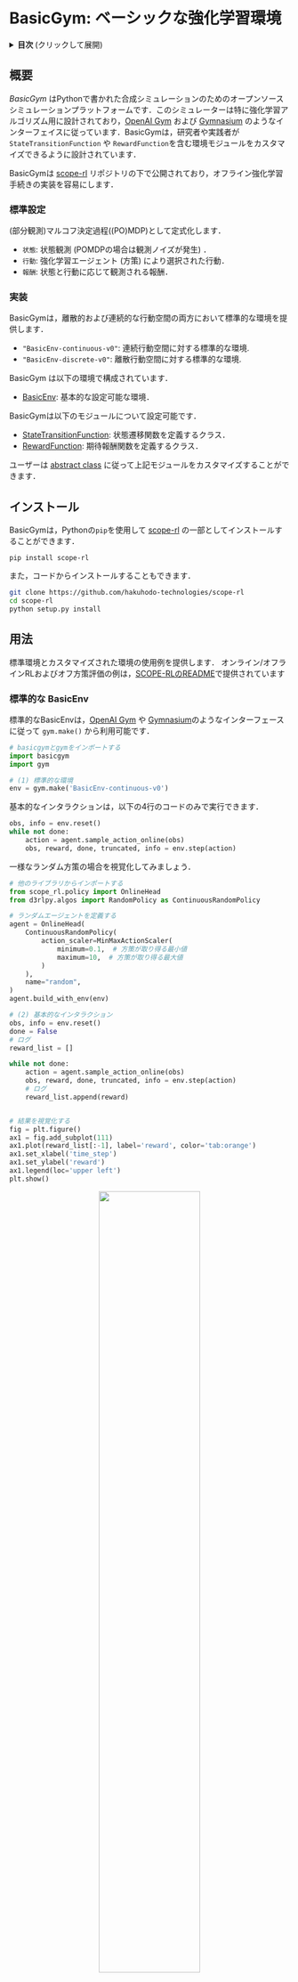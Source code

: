 # BasicGym: ベーシックな強化学習環境
<details>
<summary><strong>目次 </strong>(クリックして展開)</summary>

- [BasicGym: ベーシックな強化学習環境](#BasicGym-a-reinforcement-learning-environment-for-synthetic-simulation)
- [概要](#overview)
- [インストール](#installation)
- [用法](#usage)
- [引用](#citation)
- [貢献](#contribution)
- [ライセンス](#license)
- [プロジェクトチーム](#project-team)
- [連絡先](#contact)
- [参考文献](#reference)

</details>

## 概要

*BasicGym* はPythonで書かれた合成シミュレーションのためのオープンソースシミュレーションプラットフォームです．このシミュレーターは特に強化学習アルゴリズム用に設計されており，[OpenAI Gym](https://gym.openai.com) および [Gymnasium](https://gymnasium.farama.org/) のようなインターフェイスに従っています．BasicGymは，研究者や実践者が `StateTransitionFunction` や `RewardFunction`を含む環境モジュールをカスタマイズできるように設計されています．

BasicGymは [scope-rl](../) リポジトリの下で公開されており，オフライン強化学習手続きの実装を容易にします．

### 標準設定

(部分観測)マルコフ決定過程((PO)MDP)として定式化します．
- `状態`: 
    状態観測 (POMDPの場合は観測ノイズが発生) ．
- `行動`: 
    強化学習エージェント (方策) により選択された行動．
- `報酬`: 
    状態と行動に応じて観測される報酬．

### 実装

BasicGymは，離散的および連続的な行動空間の両方において標準的な環境を提供します．
- `"BasicEnv-continuous-v0"`: 連続行動空間に対する標準的な環境.
- `"BasicEnv-discrete-v0"`: 離散行動空間に対する標準的な環境.

BasicGym は以下の環境で構成されています．
- [BasicEnv](./envs/basic.py#L18): 基本的な設定可能な環境．

BasicGymは以下のモジュールについて設定可能です．
- [StateTransitionFunction](./envs/simulator/function.py#L14): 状態遷移関数を定義するクラス．
- [RewardFunction](./envs/simulator/function.py#L101): 期待報酬関数を定義するクラス．

ユーザーは [abstract class](./envs/simulator/base.py) に従って上記モジュールをカスタマイズすることができます．


## インストール

BasicGymは，Pythonの`pip`を使用して [scope-rl](../) の一部としてインストールすることができます．
```
pip install scope-rl
```

また，コードからインストールすることもできます．
```bash
git clone https://github.com/hakuhodo-technologies/scope-rl
cd scope-rl
python setup.py install
```

## 用法

標準環境とカスタマイズされた環境の使用例を提供します．
オンライン/オフラインRLおよびオフ方策評価の例は，[SCOPE-RLのREADME](../README.md)で提供されています

### 標準的な BasicEnv

標準的なBasicEnvは，[OpenAI Gym](https://gym.openai.com) や [Gymnasium](https://gymnasium.farama.org/)のようなインターフェースに従って `gym.make()` から利用可能です．

```Python
# basicgymとgymをインポートする
import basicgym
import gym

# (1) 標準的な環境
env = gym.make('BasicEnv-continuous-v0')
```

基本的なインタラクションは，以下の4行のコードのみで実行できます．

```Python
obs, info = env.reset()
while not done:
    action = agent.sample_action_online(obs)
    obs, reward, done, truncated, info = env.step(action)
```

一様なランダム方策の場合を視覚化してみましょう．

```Python
# 他のライブラリからインポートする
from scope_rl.policy import OnlineHead
from d3rlpy.algos import RandomPolicy as ContinuousRandomPolicy

# ランダムエージェントを定義する
agent = OnlineHead(
    ContinuousRandomPolicy(
        action_scaler=MinMaxActionScaler(
            minimum=0.1,  # 方策が取り得る最小値
            maximum=10,  # 方策が取り得る最大値
        )
    ),
    name="random",
)
agent.build_with_env(env)

# (2) 基本的なインタラクション
obs, info = env.reset()
done = False
# ログ
reward_list = []

while not done:
    action = agent.sample_action_online(obs)
    obs, reward, done, truncated, info = env.step(action)
    # ログ
    reward_list.append(reward)


# 結果を視覚化する
fig = plt.figure()
ax1 = fig.add_subplot(111)
ax1.plot(reward_list[:-1], label='reward', color='tab:orange')
ax1.set_xlabel('time_step')
ax1.set_ylabel('reward')
ax1.legend(loc='upper left')
plt.show()
```
<div align="center"><img src="./images/basic_interaction.png" width="60%"/></div>
<figcaption>
<p align="center">
   1エピソード中に観察された報酬
</p>
</figcaption>

ここで[SCOPE-RL](../README.md) と [d3rlpy](https://github.com/takuseno/d3rlpy) を利用していますが，BasicGymは[OpenAI Gym](https://gym.openai.com) と [Gymnasium](https://gymnasium.farama.org/)のようなインターフェースで動作する他のライブラリとも互換性があります．

### カスタマイズされたBasicEnv

次に，環境のインスタンス化によるカスタマイズの方法を説明します．

<details>
<summary>環境設定のリスト: (クリックして展開)</summary>

- `step_per_episode`: 一つのエピソードでの意思決定の数
- `state_dim`: 状態の次元
- `action_type`: 強化学習エージェントの行動のタイプ
- `n_actions`: 離散行動空間での行動の数
- `action_dim`: 行動の次元
- `action_context`: それぞれの行動を表す特徴ベクトル (action_typeが"discrete"の場合のみ)
- `reward_type`: 報酬のタイプ
- `reward_std`: 報酬のノイズの大きさ (reward_typeが"continuous"の場合のみ)
- `obs_std`: 状態観測のノイズの大きさ
- `StateTransitionFunction`: 状態遷移関数
- `RewardFunction`: 報酬関数
- `random_state` : ランダムシード

</details>

```Python
from basicgym import BasicEnv
env = BasicEnv(
    state_dim=10,
    action_type="continuous",  # "discrete"
    action_dim=5,
    reward_type="continuous",  # "binary"
    reward_std=0.3,
    obs_std=0.3,
    step_per_episode=10,
    random_state=12345,
)
```

具体的には，ユーザーは以下のように独自の `StateTransitionFunction` と `RewardFunction` を定義できます．

#### 状態遷移関数のカスタマイズの例
```Python
# basicgymモジュールをインポートする
from basicgym import BaseStateTransitionFunction
# その他必要なものをインポートする
from dataclasses import dataclass
from typing import Optional
import numpy as np

@dataclass
class CustomizedStateTransitionFunction(BaseStateTransitionFunction):
    state_dim: int
    action_dim: int
    random_state: Optional[int] = None

    def __post_init__(self):
        self.random_ = check_random_state(self.random_state)
        self.state_coef = self.random_.normal(loc=0.0, scale=1.0, size=(self.state_dim, self.state_dim))
        self.action_coef = self.random_.normal(loc=0.0, scale=1.0, size=(self.state_dim, self.action_dim))

    def step(
        self,
        state: np.ndarray,
        action: np.ndarray,
    ) -> np.ndarray:
        state = self.state_coef @ state / self.state_dim +  self.action_coef @ action / self.action_dim
        state = state / np.linalg.norm(state, ord=2)
        return state

```

#### 報酬関数の例
```Python
# basicgymモジュールをインポートする
from basicgym import BaseRewardFunction
# その他必要なものをインポートする
from dataclasses import dataclass
from typing import Optional
import numpy as np

@dataclass
class CustomizedRewardFunction(BaseRewardFunction):
    state_dim: int
    action_dim: int
    reward_type: str = "continuous"  # "binary"
    reward_std: float = 0.0
    random_state: Optional[int] = None

    def __post_init__(self):
        self.random_ = check_random_state(self.random_state)
        self.state_coef = self.random_.normal(loc=0.0, scale=1.0, size=(self.state_dim, ))
        self.action_coef = self.random_.normal(loc=0.0, scale=1.0, size=(self.action_dim, ))

    def mean_reward_function(
        self,
        state: np.ndarray,
        action: np.ndarray,
    ) -> float:
        reward = self.state_coef.T @ state / self.state_dim + self.action_coef.T @ action / self.action_dim
        return reward
```

より多くの例は[quickstart/basic_synthetic_customize_env.ipynb](./examples/quickstart/basic_synthetic_customize_env.ipynb)で利用可能です.

## 引用

ソフトウェアを使用する場合は，以下の論文を引用してください．

Haruka Kiyohara, Ren Kishimoto, Kosuke Kawakami, Ken Kobayashi, Kazuhide Nakata, Yuta Saito.<br>
**SCOPE-RL: A Python Library for Offline Reinforcement Learning, Off-Policy Evaluation, and Policy Selection**<br>
[link]() (a preprint coming soon..)

Bibtex:
```
@article{kiyohara2023towards,
  author = {Kiyohara, Haruka and Kishimoto, Ren and Kawakami, Kosuke and Kobayashi, Ken and Nataka, Kazuhide and Saito, Yuta},
  title = {SCOPE-RL: A Python Library for Offline Reinforcement Learning, Off-Policy Evaluation, and Policy Selection},
  journal={arXiv preprint arXiv:23xx.xxxxx},
  year = {2023},
}
```

## 貢献

SCOPE-RLへの貢献も歓迎しています！
プロジェクトへの貢献方法については， [CONTRIBUTING.md](./CONTRIBUTING.md)を参照してください．

## ライセンス

このプロジェクトはApache 2.0ライセンスのもとでライセンスされています - 詳細については[LICENSE](LICENSE)ファイルをご覧ください．

## プロジェクトチーム

- [Haruka Kiyohara](https://sites.google.com/view/harukakiyohara) (**Main Contributor**)
- Ren Kishimoto (Tokyo Institute of Technology)
- Kosuke Kawakami (HAKUHODO Technologies Inc.)
- Ken Kobayashi (Tokyo Institute of Technology)
- Kazuhide Nakata (Tokyo Institute of Technology)
- [Yuta Saito](https://usait0.com/en/) (Cornell University)

## 連絡先

論文やソフトウェアに関する質問がある場合は，hk844@cornell.eduまでお気軽にお問い合わせください．

## 参考文献

<details>
<summary><strong>論文 </strong>(クリックして展開)</summary>

1. Greg Brockman, Vicki Cheung, Ludwig Pettersson, Jonas Schneider, John Schulman, Jie Tang, and Wojciech Zaremba. [OpenAI Gym](https://arxiv.org/abs/1606.01540). *arXiv preprint arXiv:1606.01540*, 2016.

2. Takuma Seno and Michita Imai. [d3rlpy: An Offline Deep Reinforcement Library](https://arxiv.org/abs/2111.03788), *arXiv preprint arXiv:2111.03788*, 2021.


</details>

<details>
<summary><strong>プロジェクト </strong>(クリックして展開)</summary>

このプロジェクトは，以下のパッケージから強い影響を受けています．
- **Open Bandit Pipeline**  -- a pipeline implementation of OPE in contextual bandits: [[github](https://github.com/st-tech/zr-obp)] [[documentation](https://zr-obp.readthedocs.io/en/latest/)] [[paper](https://arxiv.org/abs/2008.07146)]

</details>



